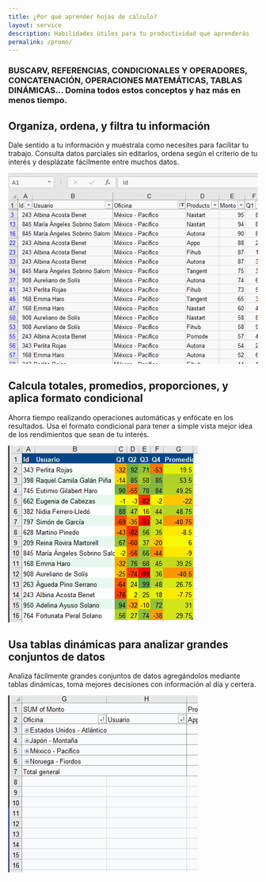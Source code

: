 ```yaml
---
title: ¿Por qué aprender hojas de cálculo?
layout: service
description: Habilidades útiles para tu productividad que aprenderás
permalink: /promo/
---
```

### BUSCARV, REFERENCIAS, CONDICIONALES Y OPERADORES, CONCATENACIÓN, OPERACIONES MATEMÁTICAS, TABLAS DINÁMICAS... Domina todos estos conceptos y haz más en menos tiempo.

## Organiza, ordena, y filtra tu información

Dale sentido a tu información y muéstrala como necesites para facilitar tu trabajo. Consulta datos parciales sin editarlos, ordena según el criterio de tu interés y desplázate fácilmente entre muchos datos.

<img src="/images/promo/01.gif"/>

## Calcula totales, promedios, proporciones, y aplica formato condicional

Ahorra tiempo realizando operaciones automáticas y enfócate en los resultados. Usa el formato condicional para tener a simple vista mejor idea de los rendimientos que sean de tu interés.

<img src="/images/promo/02.gif"/>

## Usa tablas dinámicas para analizar grandes conjuntos de datos

Analiza fácilmente grandes conjuntos de datos agregándolos mediante tablas dinámicas, toma mejores decisiones con información al día y certera.

<img src="/images/promo/03.gif"/>
